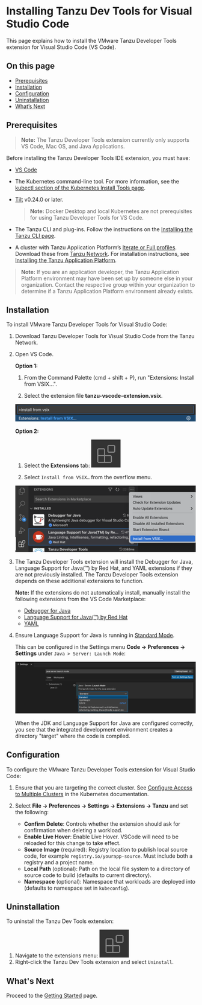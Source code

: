 # Installing Tanzu Dev Tools for Visual Studio Code

This page explains how to install the VMware Tanzu Developer Tools extension for Visual Studio Code (VS Code).

## <a id=on-this-page></a> On this page

- [Prerequisites](#prerequisites)
- [Installation](#installation)
- [Configuration](#configuration)
- [Uninstallation](#uninstallation)
- [What’s Next](#whats-next)

## <a id="prerequisites"></a> Prerequisites

> **Note:** The Tanzu Developer Tools extension currently only supports VS Code, Mac OS, and Java Applications.

Before installing the Tanzu Developer Tools IDE extension, you must have:

- [VS Code](https://code.visualstudio.com/download)
- The Kubernetes command-line tool. For more information, see the [kubectl section of the Kubernetes Install Tools page](https://kubernetes.io/docs/tasks/tools/#kubectl).
- [Tilt](https://docs.tilt.dev/install.html) v0.24.0 or later.

    >**Note:** Docker Desktop and local Kubernetes are not prerequisites for using Tanzu Developer Tools for VS Code.
    
- The Tanzu CLI and plug-ins. Follow the instructions on the [Installing the Tanzu CLI page](../install-tanzu-cli.md#-install-or-update-the-tanzu-cli-and-plug-ins).
- A cluster with Tanzu Application Platform’s [Iterate or Full profiles](../install.md#-install-your-tanzu-application-platform-profile). Download these from [Tanzu Network](https://network.tanzu.vmware.com/products/tanzu-application-platform/). For installation instructions, see [Installing the Tanzu Application Platform](../install.md).

>**Note:** If you are an application developer, the Tanzu Application Platform environment may have been set up by someone else in your organization. Contact the respective group within your organization to determine if a Tanzu Application Platform environment already exists.

## <a id="installation"></a> Installation

To install VMware Tanzu Developer Tools for Visual Studio Code:

1. Download Tanzu Developer Tools for Visual Studio Code from the Tanzu Network.

1. Open VS Code.

    **Option 1:**
     
    1. From the Command Palette (cmd + shift + P), run "Extensions: Install from VSIX...".
    
    1. Select the extension file **tanzu-vscode-extension.vsix**.
    
    ![Command palette open showing text Extensions: INSTALL FROM VSIX...](../images/vscode-install1.png)
    
    **Option 2:**
    
    1. Select the **Extensions** tab: ![The extensions tab icon which is a square cut in fourths with the top-right fourth moved away from the other three](../images/vscode-install2.png)
    
    1. Select `Install from VSIX…` from the overflow menu.
    
    ![The VS Code interface showing the extensions tab open, the overflow menu in the extensions tab open, and the "Install from VSIX..." option highlighted](../images/vscode-install3.png)
    
1. The Tanzu Developer Tools extension will install  the Debugger for Java, Language Support for Java(™) by Red Hat, and YAML extensions if they are not previously installed. The Tanzu Developer Tools extension depends on these additional extensions to function.

    **Note:** If the extensions do not automatically install, manually install the following extensions from the VS Code Marketplace:

    - [Debugger for Java](https://marketplace.visualstudio.com/items?itemName=vscjava.vscode-java-debug)
    - [Language Support for Java(™) by Red Hat](https://marketplace.visualstudio.com/items?itemName=redhat.java)
    - [YAML](https://marketplace.visualstudio.com/items?itemName=redhat.vscode-yaml)
    
1. Ensure Language Support for Java is running in [Standard Mode](https://code.visualstudio.com/docs/java/java-project#_lightweight-mode).
    
    This can be configured in the Settings menu **Code -> Preferences -> Settings** under `Java > Server: Launch Mode`:
    
    ![The VS Code settings open to the Extensions > Java section, highlighting the option "Java > Server: Launch Mode" with that option changed to "Standard"](../images/vscode-install4.png)

    When the JDK and Language Support for Java are configured correctly, you see that the integrated development environment creates a directory "target" where the code is compiled.

## <a id="configuration"></a> Configuration

To configure the VMware Tanzu Developer Tools extension for Visual Studio Code:

1. Ensure that you are targeting the correct cluster. See [Configure Access to Multiple Clusters](https://kubernetes.io/docs/tasks/access-application-cluster/configure-access-multiple-clusters/) in the Kubernetes documentation.

1. Select **File -> Preferences -> Settings -> Extensions -> Tanzu** and set the following:

    - **Confirm Delete**: Controls whether the extension should ask for confirmation when deleting a workload.
    - **Enable Live Hover**: Enable Live Hover. VSCode will need to be reloaded for this change to take effect.
    - **Source Image** (required): Registry location to publish local source code, for example `registry.io/yourapp-source`. Must include both a registry and a project name.
    - **Local Path** (optional): Path on the local file system to a directory of source code to build (defaults to current directory).
    - **Namespace** (optional): Namespace that workloads are deployed into (defaults to namespace set in `kubeconfig`).

## <a id="uninstallation"></a> Uninstallation

To uninstall the Tanzu Dev Tools extension:

1. Navigate to the extensions menu: ![The extensions tab icon which is a square cut in fourths with the top-right fourth moved away from the other three](../images/vscode-install2.png)
1. Right-click the Tanzu Dev Tools extension and select `Uninstall`.

## <a id="whats-next"></a> What's Next

Proceed to the [Getting Started](../vscode-extension/getting-started.md) page.
